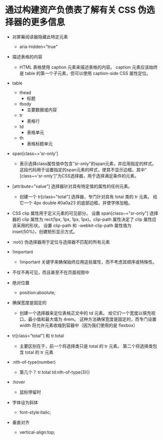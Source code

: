 # 通过构建资产负债表了解有关 CSS 伪选择器的更多信息



- 对屏幕阅读器隐藏此特定元素
    - aria-hidden="true"
- 描述表格的内容
    - HTML 表格使用 caption 元素来描述表格的内容。 caption 元素应该始终是 table 的第一个子元素，但可以使用 caption-side CSS 属性定位。

- table
    - thead 
        - 标题
    - tbody
        - 主要数据或内容
    - tr
        - 表格行
    - td 
        - 表格单元
    - th
        - 表格标题单元
- span[class~='sr-only']
    - 表示选择class属性值中包含"sr-only"的span元素，并应用指定的样式。这段代码用于设置指定的span元素的样式，使其不显示边框。其中"[class~='sr-only']"为CSS选择器，用于选择满足条件的元素。
- [attribute="value"] 选择器针对具有特定值的属性的任何元素。
    - 创建一个 tr[class="total"] 选择器，专门针对具有 total 类的 tr 元素。 给它一个 4px double #0a0a23 的底部边框，并使字体加粗。
- CSS clip 属性用于定义元素的可见部分。 设置 span[class~="sr-only"] 选择器的 clip 属性为 rect(1px, 1px, 1px, 1px)。clip-path 属性决定了 clip 属性应该采用的形状。 设置 clip-path 和 -webkit-clip-path 属性值为 inset(50%)，创建矩形显示方式。

- :not() 伪选择器用于定位与选择器不匹配的所有元素
- !important
    - !important 关键字来确保始终应用这些属性，而不考虑其顺序或特殊性。

- 不仅不再可见，而且甚至不在页面视图中

- 绝对位置
    - position:absolute;
- 确保宽度是固定的
    - 创建一个选择器来定位表格正文中的 td 元素。 给它们一个宽度以填充视口，最小值和最大值为 4rem。 这种方法确保宽度是固定的，而专门设置 width 将允许元素收缩到容器中（因为我们使用的是 flexbox）

- tr[class="total"] 和 tr.total
    - 主要区别在于，前一个将选择类只是 total 的 tr 元素。 第二个将选择类包含 total 的 tr 元素

- :nth-of-type(number)
    - 第几个？ tr.total td:nth-of-type(3){}
- :hover
    - 鼠标停留时

- 字体设为斜体
    - font-style:italic;
- 垂直对齐
    - vertical-align:top;
